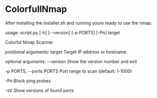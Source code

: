 # ColorfullNmap
After installing the installer.sh and running youre ready to use the nmap.

usage: script.py [-h] [--version] [-p PORTS] [-Pn] target

Colorful Nmap Scanner

positional arguments:
  target                Target IP address or hostname

optional arguments:
  --version             Show the version number and exit
  
  -p PORTS, --ports PORTS             Port range to scan (default: 1-1000)
                        
  -Pn                   Block ping probes
  
  -sV                   Show versions of found ports
  
 
